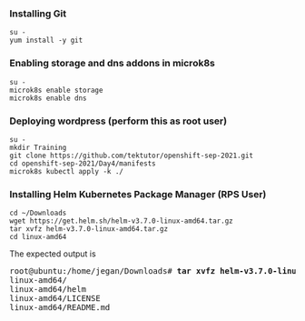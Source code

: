### Installing Git
```
su -
yum install -y git
```

### Enabling storage and dns addons in microk8s
```
su -
microk8s enable storage
microk8s enable dns
```

### Deploying wordpress (perform this as root user)
```
su -
mkdir Training
git clone https://github.com/tektutor/openshift-sep-2021.git
cd openshift-sep-2021/Day4/manifests
microk8s kubectl apply -k ./
```
### Installing Helm Kubernetes Package Manager (RPS User)
```
cd ~/Downloads
wget https://get.helm.sh/helm-v3.7.0-linux-amd64.tar.gz
tar xvfz helm-v3.7.0-linux-amd64.tar.gz
cd linux-amd64
```
The expected output is
<pre>
root@ubuntu:/home/jegan/Downloads# <b>tar xvfz helm-v3.7.0-linux-amd64.tar.gz</b>
linux-amd64/
linux-amd64/helm
linux-amd64/LICENSE
linux-amd64/README.md
</pre>
